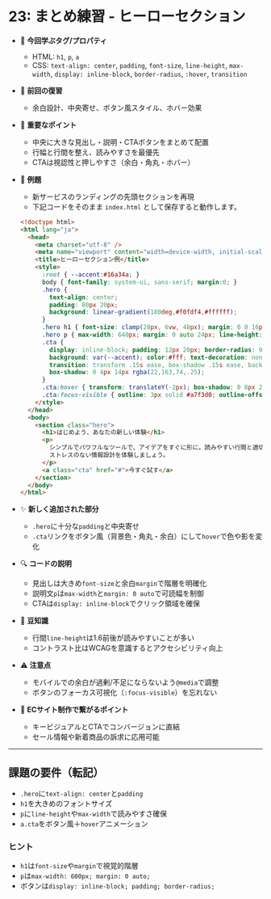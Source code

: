 # 23: まとめ練習 - ヒーローセクション

- 🧩 **今回学ぶタグ/プロパティ**
  - HTML: `h1`, `p`, `a`
  - CSS: `text-align: center`, `padding`, `font-size`, `line-height`, `max-width`, `display: inline-block`, `border-radius`, `:hover`, `transition`

- 🔁 **前回の復習**
  - 余白設計、中央寄せ、ボタン風スタイル、ホバー効果

- 📌 **重要なポイント**
  - 中央に大きな見出し・説明・CTAボタンをまとめて配置
  - 行幅と行間を整え、読みやすさを最優先
  - CTAは視認性と押しやすさ（余白・角丸・ホバー）

- 🧪 **例題**
  - 新サービスのランディングの先頭セクションを再現
  - 下記コードをそのまま `index.html` として保存すると動作します。

  ```html
  <!doctype html>
  <html lang="ja">
    <head>
      <meta charset="utf-8" />
      <meta name="viewport" content="width=device-width, initial-scale=1" />
      <title>ヒーローセクション例</title>
      <style>
        :root { --accent:#16a34a; }
        body { font-family: system-ui, sans-serif; margin:0; }
        .hero {
          text-align: center;
          padding: 80px 20px;
          background: linear-gradient(180deg,#f0fdf4,#ffffff);
        }
        .hero h1 { font-size: clamp(28px, 6vw, 48px); margin: 0 0 16px; }
        .hero p { max-width: 640px; margin: 0 auto 24px; line-height: 1.7; color:#334155; }
        .cta {
          display: inline-block; padding: 12px 20px; border-radius: 999px;
          background: var(--accent); color:#fff; text-decoration: none;
          transition: transform .15s ease, box-shadow .15s ease, background .15s linear;
          box-shadow: 0 4px 14px rgba(22,163,74,.25);
        }
        .cta:hover { transform: translateY(-2px); box-shadow: 0 8px 22px rgba(22,163,74,.35); }
        .cta:focus-visible { outline: 3px solid #a7f3d0; outline-offset: 3px; }
      </style>
    </head>
    <body>
      <section class="hero">
        <h1>はじめよう、あなたの新しい体験</h1>
        <p>
          シンプルでパワフルなツールで、アイデアをすぐに形に。読みやすい行間と適切な幅で、
          ストレスのない情報設計を体験しましょう。
        </p>
        <a class="cta" href="#">今すぐ試す</a>
      </section>
    </body>
  </html>
  ```

- ✨ **新しく追加された部分**
  - `.hero`に十分な`padding`と中央寄せ
  - `.cta`リンクをボタン風（背景色・角丸・余白）にして`hover`で色や影を変化

- 🔍 **コードの説明**
  - 見出しは大きめ`font-size`と余白`margin`で階層を明確化
  - 説明文`p`は`max-width`と`margin: 0 auto`で可読幅を制御
  - CTAは`display: inline-block`でクリック領域を確保

- 📖 **豆知識**
  - 行間`line-height`は1.6前後が読みやすいことが多い
  - コントラスト比はWCAGを意識するとアクセシビリティ向上

- ⚠️ **注意点**
  - モバイルでの余白が過剰/不足にならないよう`@media`で調整
  - ボタンのフォーカス可視化（`:focus-visible`）を忘れない

- 🛒 **ECサイト制作で繋がるポイント**
  - キービジュアルとCTAでコンバージョンに直結
  - セール情報や新着商品の訴求に応用可能

---

## 課題の要件（転記）
- `.hero`に`text-align: center`と`padding`
- `h1`を大きめのフォントサイズ
- `p`に`line-height`や`max-width`で読みやすさ確保
- `a.cta`をボタン風＋`hover`アニメーション

### ヒント
- `h1`は`font-size`や`margin`で視覚的階層
- `p`は`max-width: 600px; margin: 0 auto;`
- ボタンは`display: inline-block; padding; border-radius;`